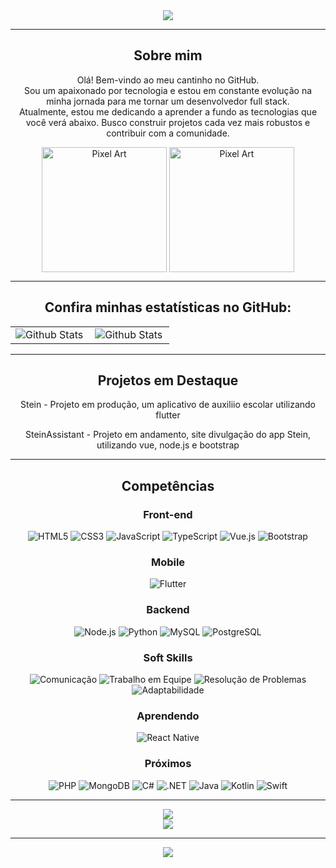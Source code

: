 <div align="center">
  <img style="vertical-align: middle;" src="https://readme-typing-svg.demolab.com?font=Fira+Code&size=30&pause=100&color=F7F7F7&center=false&vCenter=false&width=500&lines=Eu+sou+Jailson+Stein;Aspirante+a+dev+full+stack" />
</div>

---

<h2 align="center">Sobre mim</h2>
<p align="center">
  Olá! Bem-vindo ao meu cantinho no GitHub.<br>
  Sou um apaixonado por tecnologia e estou em constante evolução na minha jornada para me tornar um desenvolvedor full stack.<br>
  Atualmente, estou me dedicando a aprender a fundo as tecnologias que você verá abaixo. Busco construir projetos cada vez mais robustos e contribuir com a comunidade.
</p>

<div align="center">
  <img align="center" src="https://media.tenor.com/wIOg3Dv86qEAAAAj/rain-world-saint.gif" alt="Pixel Art" align="right" width="200">
  <img align="center" src="https://media.tenor.com/Gmg3LGO6q7UAAAAj/rain-world.gif" alt="Pixel Art" align="right" width="200">
</div>

---

<h2 align="center">
  Confira minhas estatísticas no GitHub:
</h2>
<table align="center">
  <tr>
    <td>
      <img
        align="left"
        src="https://github-readme-stats.vercel.app/api?username=S7EIN07&theme=dark&hide_border=false&include_all_commits=true"
        alt="Github Stats"
      />
    </td>
    <td>
      <img
        align="left"
        src="https://github-readme-stats.vercel.app/api/top-langs/?username=S7EIN07&theme=dark&hide_border=false&include_all_commits=true&count_private=true&layout=compact"
        alt="Github Stats"
      />
    </td>
  </tr>
</table>

---

<h2 align="center">Projetos em Destaque</h2>
<p align="center">
  Stein - Projeto em produção, um aplicativo de auxiliio escolar utilizando flutter
</p>
<p align="center">
  SteinAssistant - Projeto em andamento, site divulgação do app Stein, utilizando vue, node.js e bootstrap
</p>

---

<h2 align="center">Competências</h2>

<h3 align="center">Front-end</h3>
<p align="center">
  <img src="https://img.shields.io/badge/HTML5-E34F26?style=for-the-badge&logo=html5&logoColor=white" alt="HTML5" />
  <img src="https://img.shields.io/badge/CSS3-1572B6?style=for-the-badge&logo=css3&logoColor=white" alt="CSS3" />
  <img src="https://img.shields.io/badge/JavaScript-F7DF1E?style=for-the-badge&logo=javascript&logoColor=black" alt="JavaScript" />
  <img src="https://img.shields.io/badge/TypeScript-007ACC?style=for-the-badge&logo=typescript&logoColor=white" alt="TypeScript" />
  <img src="https://img.shields.io/badge/Vue.js-35495E?style=for-the-badge&logo=vue.js&logoColor=4FC08D" alt="Vue.js" />
  <img src="https://img.shields.io/badge/Bootstrap-563D7C?style=for-the-badge&logo=bootstrap&logoColor=white" alt="Bootstrap" />
</p>

<h3 align="center">Mobile</h3>
<p align="center">
  <img src="https://img.shields.io/badge/Flutter-02569B?style=for-the-badge&logo=flutter&logoColor=white" alt="Flutter" />
</p>

<h3 align="center">Backend</h3>
<p align="center">
  <img src="https://img.shields.io/badge/Node.js-43853D?style=for-the-badge&logo=node.js&logoColor=white" alt="Node.js" />
  <img src="https://img.shields.io/badge/Python-14354C?style=for-the-badge&logo=python&logoColor=white" alt="Python" />
  <img src="https://img.shields.io/badge/MySQL-00000F?style=for-the-badge&logo=mysql&logoColor=white" alt="MySQL" />
  <img src="https://img.shields.io/badge/PostgreSQL-316192?style=for-the-badge&logo=postgresql&logoColor=white" alt="PostgreSQL" />
</p>

<h3 align="center">Soft Skills</h3>
<p align="center">
  <img src="https://img.shields.io/badge/Comunicação-blue?style=for-the-badge" alt="Comunicação" />
  <img src="https://img.shields.io/badge/Trabalho_em_equipe-orange?style=for-the-badge" alt="Trabalho em Equipe" />
  <img src="https://img.shields.io/badge/Resolução_de_Problemas-yellow?style=for-the-badge" alt="Resolução de Problemas" />
  <img src="https://img.shields.io/badge/Adaptabilidade-green?style=for-the-badge" alt="Adaptabilidade" />
</p>

<h3 align="center">Aprendendo</h3>
<p align="center">
  <img src="https://img.shields.io/badge/React_Native-20232A?style=for-the-badge&logo=react&logoColor=61DAFB" alt="React Native" />
</p>

<h3 align="center">Próximos</h3>
<p align="center">
  <img src="https://img.shields.io/badge/PHP-777BB4?style=for-the-badge&logo=php&logoColor=white" alt="PHP" />
  <img src="https://img.shields.io/badge/MongoDB-4EA94B?style=for-the-badge&logo=mongodb&logoColor=white" alt="MongoDB" />
  <img src="https://img.shields.io/badge/C%23-239120?style=for-the-badge&logo=c-sharp&logoColor=white" alt="C#" />
  <img src="https://img.shields.io/badge/.NET-5C2D91?style=for-the-badge&logo=.net&logoColor=white" alt=".NET" />
  <img src="https://img.shields.io/badge/Java-ED8B00?style=for-the-badge&logo=java&logoColor=white" alt="Java" />
  <img src="https://img.shields.io/badge/Kotlin-0095D5?style=for-the-badge&logo=kotlin&logoColor=white" alt="Kotlin" />
  <img src="https://img.shields.io/badge/Swift-FA7343?style=for-the-badge&logo=swift&logoColor=white" alt="Swift" />
</p>


---

<p align="center">
  <a href="https://instagram.com/jai.stein">
    <img src="https://img.shields.io/badge/-Instagram-ff8da1?style=for-the-badge&logo=instagram&logoColor=E4405F"/>
  </a>
<br>
  <a href="https://www.linkedin.com/in/jailson-stein-408933355">
    <img src="https://img.shields.io/badge/-LinkedIn-0077B5?style=for-the-badge&logo=linkedin&logoColor=0A66C2"/>
  </a>
</p>

---

<p align="center"><img src="https://count.getloli.com/get/@S7EIN07?theme=dark"/></p>
